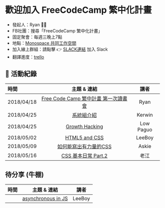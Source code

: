 歡迎加入 FreeCodeCamp 繁中化計畫 
===

* 發起人：Ryan 👏🏻
* FB社團：搜尋「FreeCodeCamp 繁中化計畫」
* 固定聚會：每週三晚上7點
* 地點：[Monospace 共同工作空間](https://www.facebook.com/monospace.tw/)
* 加入線上群組：請點擊 👉 [SLACK連結](https://join.slack.com/t/freecodecampclub/shared_invite/enQtMzQ2NDgxMjc2NDgxLTNlOGY1Y2U3MTc2YzM5NGNjMzM2ZTEzNjdkY2E1NDg0NTI4MzM4MDc0MWY3NDJkNzY5ZTBhOGI0NTljMjk4MWY) 加入 Slack
* 翻譯進度：[trello](https://trello.com/b/bGMl2j7X/%E6%99%82%E7%A8%8B%E5%AE%89%E6%8E%92)

## 📅 活動紀錄

| 時間        | 主題 & 連結           | 講者  |
|:------------- |:-------------:|:-----:|
| 2018/04/18    | [Free Code Camp 繁中計畫 第一次讀書會](https://prezi.com/p/74gmpuqcd7re/free-code-camp/) | Ryan |
| 2018/04/25    | [系統組介紹](https://docs.google.com/presentation/d/1G2Au1tcUb4UC8jBkl0Kex0WGtHufyENk66hZEtRdhvw/edit) | Kerwin |
| 2018/04/25 | [Growth Hacking](https://freecodecampclub.slack.com/files/UA9QPKB3Q/FAH8R9QPN/freecodecampnew.pptx) | Low Paguo |
| 2018/05/02 | [HTML5 and CSS](https://hackmd.io/p/S17Ea_-6f#/) | LeeBoy |
| 2018/05/09 | [如何能寫出有力量的CSS](https://paper.dropbox.com/doc/FreeCodeCamp-4-CSS-Et3TNoW1DRrAfCQFzfned#:h2=FreeCodeCamp-#4-CSS) | Askie |
| 2018/05/16 | [CSS 基本日常 Part.2](https://freecodecampclub.slack.com/files/UA8TNJ3C2/FAQN27EFL/css______.pptx) | 老江 |

## 待分享 (牛棚)
| 時間        | 主題 & 連結           | 講者  |
|:------------- |:-------------:|:-----:|
| | [asynchronous in JS](https://hackmd.io/s/BkM1yR3nM) | LeeBoy |